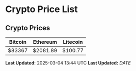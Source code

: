 # Crypto Price List

## Crypto Prices
| Bitcoin | Ethereum | Litecoin |
| ------- | -------- | -------- |
| $83367 | $2081.89 | $100.77 |
**Last Updated:** 2025-03-04 13:44 UTC
**Last Updated:** $DATE$
